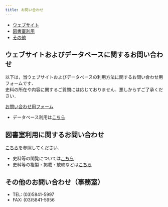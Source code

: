 ```yaml
---
title: お問い合わせ
---
```


<div class="page-link c3">
<ul>
<li><a href="#web">ウェブサイト</a></li>
<li><a href="#library">図書室利用</a></li>
<!-- <li><a href="#ir">IR・広報</a></li> -->
<li><a href="#other">その他</a></li>
</ul>
</div>

<h2 id="web" class="h03 mt-10">
ウェブサイトおよびデータベースに関するお問い合わせ
</h2>

以下は，当ウェブサイトおよびデータベースの利用方法に関するお問い合わせ用フォームです．<br/>
史料の所在や内容に関するご質問には応じておりません．悪しからずご了承ください．

[お問い合わせ用フォーム](https://forms.office.com/r/Q8TsKXCeZQ)

- データベース利用は[こちら](http://wwwap.hi.u-tokyo.ac.jp/ships/)

<h2 id="library" class="h03 mt2">図書室利用に関するお問い合わせ</h2>

[こちら](https://www.hi.u-tokyo.ac.jp/library/toiawase.html)を参照してください．

- 史料等の閲覧については[こちら](https://www.hi.u-tokyo.ac.jp/library/etsuran.html)
- 史料等の複製・掲載・放映などは[こちら](https://www.hi.u-tokyo.ac.jp/library/shiryoriyo.html)

<!--
<h2 id="ir" class="h03 mt2">IR・広報に関するお問い合わせ</h2>

<p class="fc1">TODO</p> -->

<h2 id="other" class="h03 mt2">その他のお問い合わせ（事務室）</h2>

- TEL: (03)5841-5997
- FAX: (03)5841-5956
